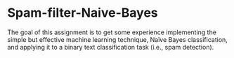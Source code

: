 # Spam-filter-Naive-Bayes
The goal of this assignment is to get some experience implementing the simple but effective machine learning technique, Naïve Bayes classification, and applying it to a binary text classification task (i.e., spam detection). 
